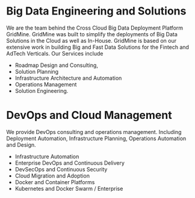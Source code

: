 # Big Data Engineering and Solutions

We are the team behind the Cross Cloud Big Data Deployment Platform GridMine. GridMine was built to simplify the deployments of Big Data Solutions in the Cloud as well as In-House. GridMine is based on our extensive work in building Big and Fast Data Solutions for the Fintech and AdTech Verticals. Our Services include 

* Roadmap Design and Consulting, 
* Solution Planning
* Infrastructure Architecture and Automation
* Operations Management
* Solution Engineering.

# DevOps and Cloud Management

We provide DevOps consulting and operations management. Including Deployment Automation, Infrastructure Planning, Operations Automation and Design.

* Infrastructure Automation
* Enterprise DevOps and Continuous Delivery
* DevSecOps and Continuous Security
* Cloud Migration and Adoption
* Docker and Container Platforms
* Kubernetes and Docker Swarm / Enterprise





